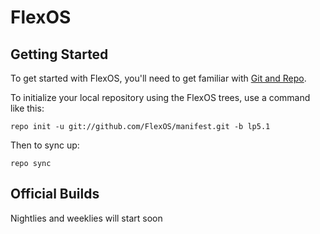 FlexOS
===========

Getting Started
---------------

To get started with FlexOS, you'll need to get
familiar with [Git and Repo](http://source.android.com/source/using-repo.html).

To initialize your local repository using the FlexOS trees, use a command like this:

    repo init -u git://github.com/FlexOS/manifest.git -b lp5.1

Then to sync up:

    repo sync


Official Builds
--------

Nightlies and weeklies will start soon
